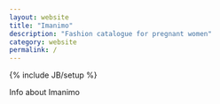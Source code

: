 ```yaml
---
layout: website
title: "Imanimo"
description: "Fashion catalogue for pregnant women"
category: website
permalink: /
---
```

{% include JB/setup %}

Info about Imanimo

